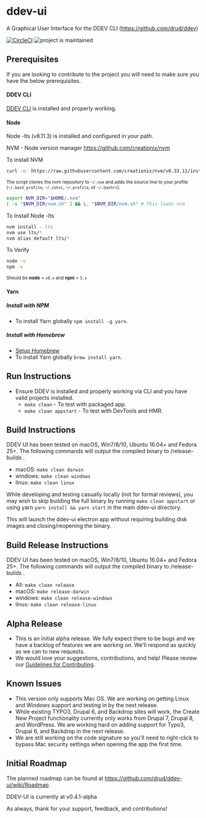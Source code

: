 # ddev-ui

A Graphical User Interface for the DDEV CLI (https://github.com/drud/ddev)

[![CircleCI](https://circleci.com/gh/drud/ddev-ui.svg?style=shield)](https://circleci.com/gh/drud/ddev-ui) ![project is maintained](https://img.shields.io/maintenance/yes/2018.svg)

## Prerequisites

If you are looking to contribute to the project you will need to make sure you have the below prerequisites.

#### DDEV CLI

[DDEV CLI](https://github.com/drud/ddev/blob/master/CONTRIBUTING.md) is installed and properly working.

#### Node

Node -lts (v8.11.3) is installed and configured in your path.

NVM - Node version manager https://github.com/creationix/nvm

To install NVM

```sh
curl -o- https://raw.githubusercontent.com/creationix/nvm/v0.33.11/install.sh | bash
```

<sub>The script clones the nvm repository to `~/.nvm` and adds the source line to your profile (`~/.bash_profile`, `~/.zshrc`, `~/.profile`, or `~/.bashrc`).</sub>

```sh
export NVM_DIR="$HOME/.nvm"
[ -s "$NVM_DIR/nvm.sh" ] && \. "$NVM_DIR/nvm.sh" # This loads nvm
```

To Install Node -lts

```sh
nvm install --lts
nvm use lts/*
nvm alias default lts/*
```

To Verify

```sh
node -v
npm -v
```

<sub>Should be **node** = `v8.x` and **npm** = `5.x`</sub>

#### Yarn

##### Install with NPM

- To install Yarn globally `npm install -g yarn`.

##### Install with Homebrew

- [Setup Homebrew](https://ddev.readthedocs.io/en/latest/)
- To install Yarn globally `brew install yarn`.

## Run Instructions

- Ensure DDEV is installed and properly working via CLI and you have valid projects installed.
  - `make clean` - To test with packaged app.
  - `make clean appstart` - To test with DevTools and HMR.

## Build Instructions

DDEV UI has been tested on macOS, Win7/8/10, Ubuntu 16.04+ and Fedora 25+. The following commands will output the compiled binary to /release-builds .

- macOS: `make clean darwin`
- windows: `make clean windows`
- linux: `make clean linux`

While developing and testing casually locally (not for formal reviews), you may wish to skip building the full binary by running `make clean appstart` or using yarn `yarn install && yarn start` in the main ddev-ui directory.

This will launch the ddev-ui electron app without requiring building disk images and closing/reopening the binary.

## Build Release Instructions

DDEV UI has been tested on macOS, Win7/8/10, Ubuntu 16.04+ and Fedora 25+. The following commands will output the compiled binary to /release-builds .

- All: `make clean release`
- macOS: `make release-darwin`
- windows: `make clean release-windows`
- linux: `make clean release-linux`

## Alpha Release

- This is an initial alpha release. We fully expect there to be bugs and we have a backlog of features we are working on. We'll respond as quickly as we can to new requests.
- We would love your suggestions, contributions, and help! Please review our [Guidelines for Contributing](https://github.com/drud/ddev/blob/master/CONTRIBUTING.md).

## Known Issues

- This version only supports Mac OS. We are working on getting Linux and Windows support and testing in by the next release.
- While existing TYPO3, Drupal 6, and Backdrop sites will work, the Create New Project functionality currently only works from Drupal 7, Drupal 8, and WordPress. We are working hard on adding support for Typo3, Drupal 6, and Backdrop in the next release.
- We are still working on the code signature so you’ll need to right-click to bypass Mac security settings when opening the app the first time.

## Initial Roadmap

The planned roadmap can be found at
https://github.com/drud/ddev-ui/wiki/Roadmap.

DDEV-UI is currently at v0.4.1-alpha

As always, thank for your support, feedback, and contributions!
